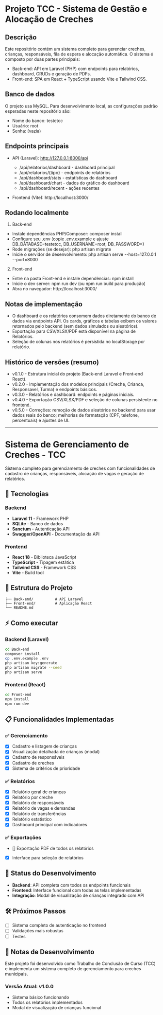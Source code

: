 Projeto TCC - Sistema de Gestão e Alocação de Creches
===============================================

Descrição
--------

Este repositório contém um sistema completo para gerenciar creches, crianças, responsáveis, fila de espera e alocação automática. O sistema é composto por duas partes principais:

- Back-end: API em Laravel (PHP) com endpoints para relatórios, dashboard, CRUDs e geração de PDFs.
- Front-end: SPA em React + TypeScript usando Vite e Tailwind CSS.

Banco de dados
-------------

O projeto usa MySQL. Para desenvolvimento local, as configurações padrão esperadas neste repositório são:

- Nome do banco: testetcc
- Usuário: root
- Senha: (vazia)

Endpoints principais
--------------------

- API (Laravel): http://127.0.0.1:8000/api
  - /api/relatorios/dashboard  - dashboard principal
  - /api/relatorios/{tipo}     - endpoints de relatórios
  - /api/dashboard/stats       - estatísticas do dashboard
  - /api/dashboard/chart       - dados do gráfico do dashboard
  - /api/dashboard/recent      - ações recentes

- Frontend (Vite): http://localhost:3000/

Rodando localmente
------------------

1) Back-end

 - Instale dependências PHP/Composer: composer install
 - Configure seu .env (copie .env.example e ajuste DB_DATABASE=testetcc, DB_USERNAME=root, DB_PASSWORD=)
 - Rode migrações (se desejar): php artisan migrate
 - Inicie o servidor de desenvolvimento: php artisan serve --host=127.0.0.1 --port=8000

2) Front-end

 - Entre na pasta Front-end e instale dependências: npm install
 - Inicie o dev server: npm run dev (ou npm run build para produção)
 - Abra no navegador: http://localhost:3000/

Notas de implementação
----------------------

- O dashboard e os relatórios consomem dados diretamente do banco de dados via endpoints API. Os cards, gráficos e tabelas exibem os valores retornados pelo backend (sem dados simulados ou aleatórios).
- Exportação para CSV/XLSX/PDF está disponível na página de Relatórios.
- Seleção de colunas nos relatórios é persistida no localStorage por relatório.

Histórico de versões (resumo)
----------------------------

- v0.1.0 - Estrutura inicial do projeto (Back-end Laravel e Front-end React).
- v0.2.0 - Implementação dos modelos principais (Creche, Crianca, Responsavel, Turma) e endpoints básicos.
- v0.3.0 - Relatórios e dashboard: endpoints e páginas iniciais.
- v0.4.0 - Exportação CSV/XLSX/PDF e seleção de colunas persistente no frontend.
- v0.5.0 - Correções: remoção de dados aleatórios no backend para usar dados reais do banco; melhorias de formatação (CPF, telefone, percentuais) e ajustes de UI.

-------

# Sistema de Gerenciamento de Creches - TCC

Sistema completo para gerenciamento de creches com funcionalidades de cadastro de crianças, responsáveis, alocação de vagas e geração de relatórios.

## 🚀 Tecnologias

### Backend
- **Laravel 11** - Framework PHP
- **SQLite** - Banco de dados
- **Sanctum** - Autenticação API
- **Swagger/OpenAPI** - Documentação da API

### Frontend
- **React 18** - Biblioteca JavaScript
- **TypeScript** - Tipagem estática
- **Tailwind CSS** - Framework CSS
- **Vite** - Build tool

## 📁 Estrutura do Projeto

```
├── Back-end/          # API Laravel
├── Front-end/         # Aplicação React
└── README.md
```

## ⚡ Como executar

### Backend (Laravel)
```bash
cd Back-end
composer install
cp .env.example .env
php artisan key:generate
php artisan migrate --seed
php artisan serve
```

### Frontend (React)
```bash
cd Front-end
npm install
npm run dev
```

## 📋 Funcionalidades Implementadas

### ✅ Gerenciamento
- [x] Cadastro e listagem de crianças
- [x] Visualização detalhada de crianças (modal)
- [x] Cadastro de responsáveis
- [x] Cadastro de creches
- [x] Sistema de critérios de prioridade

### ✅ Relatórios
- [x] Relatório geral de crianças
- [x] Relatório por creche
- [x] Relatório de responsáveis
- [x] Relatório de vagas e demandas
- [x] Relatório de transferências
- [x] Relatório estatístico
- [x] Dashboard principal com indicadores

### ✅ Exportações
- [] Exportação PDF de todos os relatórios
- [x] Interface para seleção de relatórios

## 🔄 Status do Desenvolvimento

- **Backend**: API completa com todos os endpoints funcionais
- **Frontend**: Interface funcional com todas as telas implementadas
- **Integração**: Modal de visualização de crianças integrado com API

## 🛠️ Próximos Passos

- [ ] Sistema completo de autenticação no frontend
- [ ] Validações mais robustas
- [ ] Testes

## 📝 Notas de Desenvolvimento

Este projeto foi desenvolvido como Trabalho de Conclusão de Curso (TCC) e implementa um sistema completo de gerenciamento para creches municipais.

### Versão Atual: v1.0.0
- Sistema básico funcionando
- Todos os relatórios implementados
- Modal de visualização de crianças funcional
